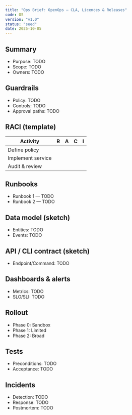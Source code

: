 ```yaml
---
title: "Ops Brief: OpenOps — CLA, Licences & Releases"
code: OS
version: "v1.0"
status: "seed"
date: 2025-10-05
---
```


## Summary
- Purpose: TODO
- Scope: TODO
- Owners: TODO

## Guardrails
- Policy: TODO
- Controls: TODO
- Approval paths: TODO

## RACI (template)
| Activity | R | A | C | I |
|---|---|---|---|---|
| Define policy |  |  |  |  |
| Implement service |  |  |  |  |
| Audit & review |  |  |  |  |

## Runbooks
- Runbook 1 — TODO
- Runbook 2 — TODO

## Data model (sketch)
- Entities: TODO
- Events: TODO

## API / CLI contract (sketch)
- Endpoint/Command: TODO

## Dashboards & alerts
- Metrics: TODO
- SLO/SLI: TODO

## Rollout
- Phase 0: Sandbox
- Phase 1: Limited
- Phase 2: Broad

## Tests
- Preconditions: TODO
- Acceptance: TODO

## Incidents
- Detection: TODO
- Response: TODO
- Postmortem: TODO

